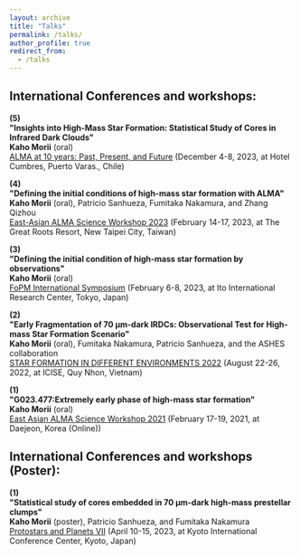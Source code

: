 ```yaml
---
layout: archive
title: "Talks"
permalink: /talks/
author_profile: true
redirect_from:
  - /talks
---
```

<!-- 
{% if site.talkmap_link == true %}

<p style="text-decoration:underline;"><a href="/talkmap.html">See a map of all the places I've given a talk!</a></p>

{% endif %}

{% for post in site.talks reversed %}
  {% include archive-single-talk.html %}
{% endfor %}
 -->
 
## International Conferences and workshops:         
**(5)** <br> **"Insights into High-Mass Star Formation: Statistical Study of Cores in Infrared Dark Clouds"** <br> 
        **Kaho Morii** (oral) <br>
        [ALMA at 10 years: Past, Present, and Future](https://www.almaobservatory.org/en/alma-at-10-years-past-present-and-future/) (December 4-8, 2023, at Hotel Cumbres, Puerto Varas., Chile)
        
**(4)** <br> **"Defining the initial conditions of high-mass star formation with ALMA"** <br> 
        **Kaho Morii** (oral), Patricio Sanhueza, Fumitaka Nakamura, and Zhang Qizhou <br>
        [East-Asian ALMA Science Workshop 2023](http://events.asiaa.sinica.edu.tw/workshop/20230214/) (February 14-17, 2023, at The Great Roots Resort, New Taipei City, Taiwan)
        
**(3)** <br> **"Defining the initial condition of high-mass star formation by observations"** <br> 
        **Kaho Morii** (oral) <br>
        [FoPM International Symposium](https://indico.ipmu.jp/event/420/overview) (February 6-8, 2023, at Ito International Research Center, Tokyo, Japan)
        
**(2)** <br> **"Early Fragmentation of 70 µm-dark IRDCs: Observational Test for High-mass Star Formation Scenario"** <br> 
        **Kaho Morii** (oral), Fumitaka Nakamura, Patricio Sanhueza, and the ASHES collaboration <br>
        [STAR FORMATION IN DIFFERENT ENVIRONMENTS 2022](https://www.icisequynhon.com/conferences/2022/SFDE/overview.html) (August 22-26, 2022, at ICISE, Quy Nhon, Vietnam)
        
**(1)** <br> **"G023.477:Extremely early phase of high-mass star formation"** <br> **Kaho Morii** (oral) <br>
[East Asian ALMA Science Workshop 2021](https://alma.kasi.re.kr/almakasi2021/) (February 17-19, 2021, at Daejeon, Korea (Online))

## International Conferences and workshops (Poster): 
**(1)** <br> **"Statistical study of cores embedded in 70 μm-dark high-mass prestellar clumps"** <br> 
        **Kaho Morii** (poster), Patricio Sanhueza, and Fumitaka Nakamura <br>
        [Protostars and Planets VII](http://ppvii.org/) (April 10-15, 2023, at Kyoto International Conference Center, Kyoto, Japan)
